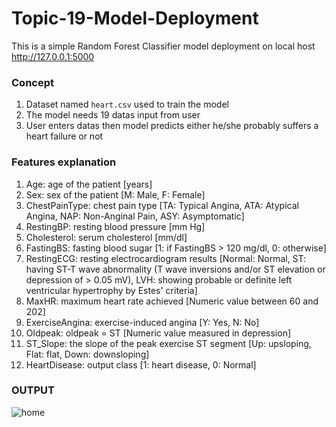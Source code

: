 # Topic-19-Model-Deployment

This is a simple Random Forest Classifier model deployment on local host http://127.0.0.1:5000

### Concept 
1. Dataset named `heart.csv` used to train the model 
2. The model needs 19 datas input from user 
3. User enters datas then model predicts either he/she probably suffers a heart failure or not

### Features explanation 
1. Age: age of the patient [years]
2. Sex: sex of the patient [M: Male, F: Female]
3. ChestPainType: chest pain type [TA: Typical Angina, ATA: Atypical Angina, NAP: Non-Anginal Pain, ASY: Asymptomatic]
4. RestingBP: resting blood pressure [mm Hg]
5. Cholesterol: serum cholesterol [mm/dl]
6. FastingBS: fasting blood sugar [1: if FastingBS > 120 mg/dl, 0: otherwise]
7. RestingECG: resting electrocardiogram results [Normal: Normal, ST: having ST-T wave abnormality (T wave inversions and/or ST elevation or depression of > 0.05 mV), LVH: showing probable or definite left ventricular hypertrophy by Estes' criteria]
8. MaxHR: maximum heart rate achieved [Numeric value between 60 and 202]
9. ExerciseAngina: exercise-induced angina [Y: Yes, N: No]
10. Oldpeak: oldpeak = ST [Numeric value measured in depression]
11. ST_Slope: the slope of the peak exercise ST segment [Up: upsloping, Flat: flat, Down: downsloping]
12. HeartDisease: output class [1: heart disease, 0: Normal]


### OUTPUT 
![home](https://user-images.githubusercontent.com/101930615/204236922-14b2ab10-b8f6-40d4-9d7f-453ff28b1c05.png)
